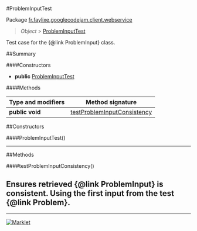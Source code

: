 #ProblemInputTest

Package [fr.faylixe.googlecodejam.client.webservice](README.md)<br>
> *Object* > [ProblemInputTest](ProblemInputTest.md)

Test case for the {@link ProblemInput} class.

##Summary

####Constructors

* **public** [ProblemInputTest](#probleminputtest)

####Methods

Type and modifiers | Method signature
 --- | --- 
**public** **void** | [testProblemInputConsistency](#testprobleminputconsistency)


##Constructors

####ProblemInputTest()



---

##Methods

####testProblemInputConsistency()


Ensures retrieved {@link ProblemInput}
 is consistent. Using the first input from
 the test {@link Problem}.
---
---
[![Marklet](https://img.shields.io/badge/Generated%20by-Marklet-green.svg)](https://github.com/Faylixe/marklet)